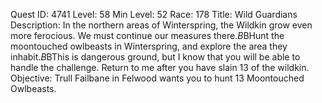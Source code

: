 Quest ID: 4741
Level: 58
Min Level: 52
Race: 178
Title: Wild Guardians
Description: In the northern areas of Winterspring, the Wildkin grow even more ferocious. We must continue our measures there.$B$BHunt the moontouched owlbeasts in Winterspring, and explore the area they inhabit.$B$BThis is dangerous ground, but I know that you will be able to handle the challenge. Return to me after you have slain 13 of the wildkin.
Objective: Trull Failbane in Felwood wants you to hunt 13 Moontouched Owlbeasts.
